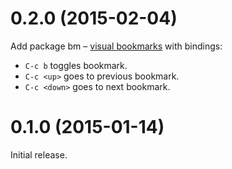 0.2.0 (2015-02-04)
==================

Add package bm – [visual bookmarks](https://github.com/joodland/bm) with bindings:

* `C-c b` toggles bookmark.
* `C-c <up>` goes to previous bookmark.
* `C-c <down>` goes to next bookmark.

0.1.0 (2015-01-14)
==================

Initial release.
